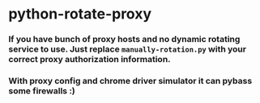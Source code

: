 # python-rotate-proxy

### If you have bunch of proxy hosts and no dynamic rotating service to use. Just replace `manually-rotation.py` with your correct proxy authorization information.
### With proxy config and chrome driver simulator it can pybass some firewalls :)
